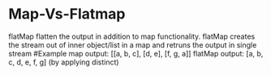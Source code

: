 # Map-Vs-Flatmap

flatMap flatten the output in addition to map functionality.
flatMap creates the stream out of inner object/list in a map and retruns the output in single stream
#Example 
map output: [[a, b, c], [d, e], [f, g, a]]
flatMap output: [a, b, c, d, e, f, g] (by applying distinct)
